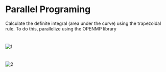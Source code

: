 # Parallel Programing
Calculate the definite integral (area under the curve) using the trapezoidal rule. To do this, parallelize using the OPENMP library
#
![1](https://user-images.githubusercontent.com/33539593/103377055-61009780-4aef-11eb-88c9-4bfbf6cbbeb3.PNG)
#
![2](https://user-images.githubusercontent.com/33539593/103377067-6958d280-4aef-11eb-936a-583242432452.PNG)
#


